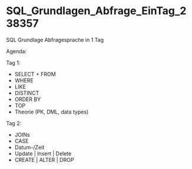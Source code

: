 # SQL_Grundlagen_Abfrage_EinTag_238357
SQL Grundlage Abfragesprache in 1 Tag

Agenda:

Tag 1:
- SELECT + FROM
- WHERE
- LIKE
- DISTINCT
- ORDER BY
- TOP
- Theorie (PK, DML, data types)

Tag 2:
- JOINs
- CASE
- Datum-/Zeit
- Update | Insert | Delete
- CREATE | ALTER | DROP
